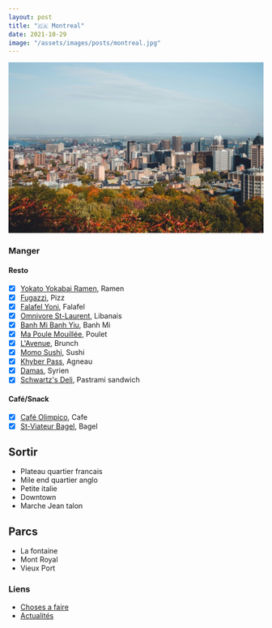 ```yaml
---
layout: post
title: "🇨🇦 Montreal"
date: 2021-10-29
image: "/assets/images/posts/montreal.jpg"
---
```


![montreal](/assets/images/posts/montreal.jpg)

### Manger

#### Resto

- [x] [Yokato Yokabai Ramen](https://maps.app.goo.gl/wNpuGptMtjBcCRZw9), Ramen
- [x] [Fugazzi](https://maps.app.goo.gl/QCwmUTDBCx2idkrZ7), Pizz
- [x] [Falafel Yoni](https://maps.app.goo.gl/3eksnah4bXBjh4M5A), Falafel
- [x] [Omnivore St-Laurent](https://maps.app.goo.gl/VUJgTarp2KJDM8Wt7), Libanais
- [x] [Banh Mi Banh Yiu](https://maps.app.goo.gl/xQEz4mK9aoRwEuv67), Banh Mi
- [x] [Ma Poule Mouillée](https://maps.app.goo.gl/7WweF25JdHbsG9ui8), Poulet
- [x] [L'Avenue](https://maps.app.goo.gl/aYMKsAPiKX6k1r6Q7), Brunch
- [x] [Momo Sushi](https://maps.app.goo.gl/GdXXD5XsQ7q8HWCX9), Sushi
- [x] [Khyber Pass](https://maps.app.goo.gl/zv1HXJDYUjta8Qzr8), Agneau
- [x] [Damas](https://maps.app.goo.gl/yLk7US1scDDZm5t46), Syrien
- [x] [Schwartz's Deli](https://maps.app.goo.gl/viZMWWUs5bznT4iR6), Pastrami sandwich

#### Café/Snack

- [x] [Café Olimpico](https://maps.app.goo.gl/DaepvBm6mn9amSo47), Cafe
- [x] [St-Viateur Bagel](https://maps.app.goo.gl/QQsuJ814NMX45jZh7), Bagel

## Sortir

- Plateau quartier francais
- Mile end quartier anglo
- Petite italie
- Downtown
- Marche Jean talon

## Parcs

- La fontaine
- Mont Royal
- Vieux Port

### Liens

- [Choses a faire](https://www.viree-malin.fr/visiter-montreal-5-jours/)
- [Actualités](https://www.mtlblog.com)
